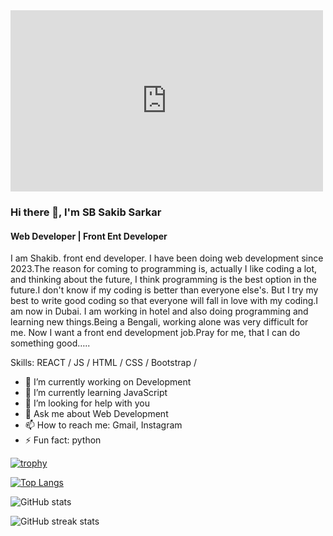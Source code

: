 <iframe src="https://www.facebook.com/plugins/post.php?href=https%3A%2F%2Fwww.facebook.com%2Fsbsakibsarkar%2Fposts%2F376401475220153%3A376401475220153&show_text=true&width=500" width="500" height="290" style="border:none;overflow:hidden" scrolling="no" frameborder="0" allowfullscreen="true" allow="autoplay; clipboard-write; encrypted-media; picture-in-picture; web-share"></iframe>

### Hi there 👋, I'm SB Sakib Sarkar
#### Web Developer | Front Ent Developer

I am Shakib. front end developer. I have been doing web development since 2023.The reason for coming to programming is, actually I like coding a lot, and thinking about the future, I think programming is the best option in the future.I don't know if my coding is better than everyone else's. But I try my best to write good coding so that everyone will fall in love with my coding.I am now in Dubai. I am working in hotel and also doing programming and learning new things.Being a Bengali, working alone was very difficult for me. Now I want a front end development job.Pray for me, that I can do something good…..



Skills:  REACT / JS / HTML / CSS / Bootstrap / 

- 🔭 I’m currently working on Development 
- 🌱 I’m currently learning JavaScript 
- 🤔 I’m looking for help with you 
- 💬 Ask me about Web Development 
- 📫 How to reach me: Gmail, Instagram 
- ⚡ Fun fact: python 


 



[![trophy](https://github-profile-trophy.vercel.app/?username=sbsakib8)](https://github.com/ryo-ma/github-profile-trophy)

[![Top Langs](https://github-readme-stats.vercel.app/api/top-langs/?username=sbsakib8)](https://github.com/anuraghazra/github-readme-stats)

![GitHub stats](https://github-readme-stats.vercel.app/api?username=sbsakib8&show_icons=true)  

![GitHub streak stats](https://streak-stats.demolab.com/?user=sbsakib8)  

